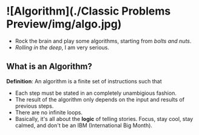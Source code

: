 ![Algorithm](./Classic Problems Preview/img/algo.jpg)
=========
 - Rock the brain and play some algorithms, starting from _bolts and nuts_.
 - _Rolling in the deep_, I am very serious.

## What is an Algorithm?

__Definition__: An algorithm is a finite set of instructions such that

- Each step must be stated in an completely unambigious fashion.
- The result of the algorithm only depends on the input and results of previous steps.
- There are no infinite loops.
- Basically, it's all about the __logic__ of telling stories. Focus, stay cool, stay calmed, and don't be an IBM (International Big Month).